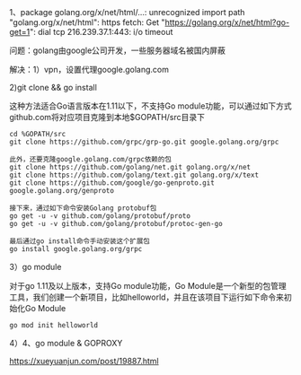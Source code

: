 1、package golang.org/x/net/html/...: unrecognized import path "golang.org/x/net/html": https fetch: Get "https://golang.org/x/net/html?go-get=1": dial tcp 216.239.37.1:443: i/o timeout



问题：golang由google公司开发，一些服务器域名被国内屏蔽

解决：1）vpn，设置代理google.golang.com

2)git clone && go install

这种方法适合Go语言版本在1.11以下，不支持Go module功能，可以通过如下方式github.com将对应项目克隆到本地$GOPATH/src目录下

  ```
cd %GOPATH/src
git clone https://github.com/grpc/grp-go.git google.golang.org/grpc

此外，还要克隆google.golang.com/grpc依赖的包
git clone https://github.com/golang/net.git golang.org/x/net
git clone https://github.com/golang/text.git golang.org/x/text
git clone https://github.com/google/go-genproto.git google.golang.org/genproto

接下来，通过如下命令安装Golang protobuf包
go get -u -v github.com/golang/protobuf/proto
go get -u -v github.com/golang/protobuf/protoc-gen-go

最后通过go install命令手动安装这个扩展包
go install google.golang.org/grpc
  ```

3）go module

对于go 1.11及以上版本，支持Go module功能，Go Module是一个新型的包管理工具，我们创建一个新项目，比如helloworld，并且在该项目下运行如下命令来初始化Go Module

```
go mod init helloworld
```

4）4、go module & GOPROXY

https://xueyuanjun.com/post/19887.html






















